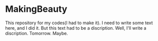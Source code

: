 # MakingBeauty
This repository for my codes(I had to make it).
I need to write some text here, and I did it. But this text had to be a discription. Well, I'll write a discription. Tomorrow. Maybe.
